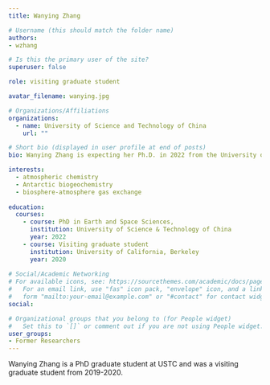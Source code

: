 ```yaml
---
title: Wanying Zhang

# Username (this should match the folder name)
authors:
- wzhang

# Is this the primary user of the site?
superuser: false

role: visiting graduate student

avatar_filename: wanying.jpg

# Organizations/Affiliations
organizations:
  - name: University of Science and Technology of China
    url: ""

# Short bio (displayed in user profile at end of posts)
bio: Wanying Zhang is expecting her Ph.D. in 2022 from the University of Science and Technology of China.  Her PhD advisor is Prof. Renbin Zhu.

interests:
  - atmospheric chemistry
  - Antarctic biogeochemistry
  - biosphere-atmosphere gas exchange
  
education:
  courses:
    - course: PhD in Earth and Space Sciences, 
      institution: University of Science & Technology of China 
      year: 2022
    - course: Visiting graduate student
      institution: University of California, Berkeley
      year: 2020
      
# Social/Academic Networking
# For available icons, see: https://sourcethemes.com/academic/docs/page-builder/#icons
#   For an email link, use "fas" icon pack, "envelope" icon, and a link in the
#   form "mailto:your-email@example.com" or "#contact" for contact widget.
social:

# Organizational groups that you belong to (for People widget)
#   Set this to `[]` or comment out if you are not using People widget.
user_groups:
- Former Researchers
---
```


Wanying Zhang is a PhD graduate student at USTC and was a visiting graduate student from 2019-2020.  
